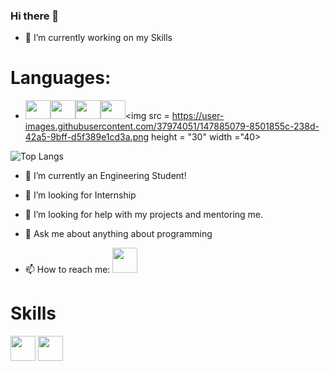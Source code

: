 ### Hi there 👋

- 🔭 I’m currently working on my Skills

 # Languages:
- <img src=https://user-images.githubusercontent.com/37974051/147884736-dc894b01-fcbd-4d19-94dc-125b45632fed.png height = "30" width="40"><img src=https://user-images.githubusercontent.com/37974051/147884827-418270e8-1183-4f17-afcb-923352e5e1b5.png height = "30" width="40"><img src = https://user-images.githubusercontent.com/37974051/147884966-4d597469-374b-41e0-900d-e987f3302582.png height = "30" width="40"><img src = https://user-images.githubusercontent.com/37974051/147885037-3f4029cb-f282-45d7-83d7-195ecc92568a.png height = "30" width="40"><img src = https://user-images.githubusercontent.com/37974051/147885079-8501855c-238d-42a5-9bff-d5f389e1cd3a.png height = "30" width ="40>



![Top Langs](https://github-readme-stats.vercel.app/api/top-langs/?username=Chittadeep&theme=tokyonight)


- 🌱 I’m currently an Engineering Student!

- 👯 I’m looking for Internship

- 🤔 I’m looking for help with my projects and mentoring me.


- 💬 Ask me about anything about programming


- 📫 How to reach me: <a href="https://www.linkedin.com/in/chittadeep-biswas/"><img src="https://user-images.githubusercontent.com/37974051/122538022-c6b3f200-d043-11eb-9f37-a0ba2f66826d.png" height = 40></a>


# Skills

<a href="https://auth.geeksforgeeks.org/user/mailchittadeep"><img src="https://user-images.githubusercontent.com/37974051/122600454-69449300-d08d-11eb-8ed9-4699cf6fc251.png" height = 40></a>
<a href="https://www.hackerrank.com/mailchittadeep?hr_r=1"><img src="https://user-images.githubusercontent.com/37974051/122600620-add02e80-d08d-11eb-84d5-7c55a793ab81.png" height = 40></a>
